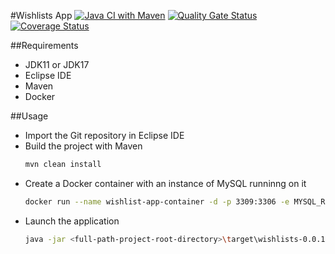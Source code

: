 #Wishlists App
[![Java CI with Maven](https://github.com/matteogoldin/Wishlist/actions/workflows/maven_build_linux.yml/badge.svg)](https://github.com/matteogoldin/Wishlist/actions/workflows/maven_build_linux.yml)
[![Quality Gate Status](https://sonarcloud.io/api/project_badges/measure?project=matteogoldin_Wishlist&metric=alert_status)](https://sonarcloud.io/summary/new_code?id=matteogoldin_Wishlist)
[![Coverage Status](https://coveralls.io/repos/github/matteogoldin/Wishlist/badge.svg?branch=main)](https://coveralls.io/github/matteogoldin/Wishlist?branch=main)

##Requirements
- JDK11 or JDK17
- Eclipse IDE
- Maven
- Docker

##Usage
- Import the Git repository in Eclipse IDE
- Build the project with Maven
  ```bash
  mvn clean install
  ```
- Create a Docker container with an instance of MySQL runninng on it
  ```bash
  docker run --name wishlist-app-container -d -p 3309:3306 -e MYSQL_ROOT_PASSWORD=password -e MYSQL_DATABASE=wishlists-schema -e MYSQL_USER=java-client -e MYSQL_PASSWORD=password --restart unless-stopped -v mysql:/var/lib/mysql mysql:8.0.33
  ```
- Launch the application
  ```bash
  java -jar <full-path-project-root-directory>\target\wishlists-0.0.1-jar-with-dependencies.jar
  ```
